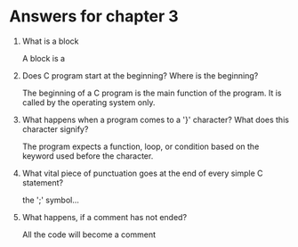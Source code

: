 # Answers for chapter 3

1. What is a block

   A block is a

2. Does C program start at the beginning? Where is the beginning?

   The beginning of a C program is the main function of the program. It is called by the operating system only.

3. What happens when a program comes to a '}' character? What does this character signify?

   The program expects a function, loop, or condition based on the keyword used before the character.

4. What vital piece of punctuation goes at the end of every simple C statement?

   the ';' symbol...

5. What happens, if a comment has not ended?

   All the code will become a comment
